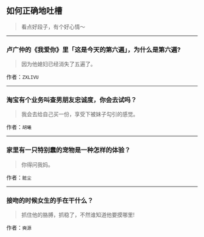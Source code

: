 ## 如何正确地吐槽

> 看点好段子，有个好心情～


 
---

### 卢广仲的《我爱你》里「这是今天的第六遍」，为什么是第六遍?

> 因为他媳妇已经消失了五遍了。


作者：`ZXLIVU`

---

### 淘宝有个业务叫查男朋友忠诚度，你会去试吗？

> 我会去给自己买一份，享受下被妹子勾引的感觉。


作者：`胡曦`

---

### 家里有一只特别蠢的宠物是一种怎样的体验？

> 你得问我妈。


作者：`脏尘`

---

### 接吻的时候女生的手在干什么？

> 抓住他的胳膊，抓稳了，不然谁知道他要摸哪里!


作者：`奭源`